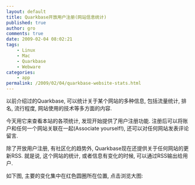 ```yaml
---
layout: default
title: Quarkbase开放用户注册(网站信息统计)
published: true
author: gro
comments: true
date: 2009-02-04 08:02:21
tags:
    - Linux
    - Mac
    - Quarkbase
    - Webware
categories:
    - app
permalink: /2009/02/04/quarkbase-website-stats.html
---
```

以前介绍过的Quarkbase, 可以统计关于某个网站的多种信息, 包括流量统计, 排名, 流行程度, 网站使用的技术等多方面的内容.

今天用它来查看本站的各项统计, 发现开始提供了用户注册功能. 注册后可以将账户和任何一个网站关联在一起(Associate yourself!), 还可以对任何网站发表评论留言.

除了开放用户注册, 有社区化的趋势外, Quarkbase现在还提供关于任何网站的更新RSS. 就是说, 这个网站的统计, 或者信息有变化的时候, 可以通过RSS输出给用户. 

如下图, 主要的变化集中在红色圆圈所在位置, 点击浏览大图:

